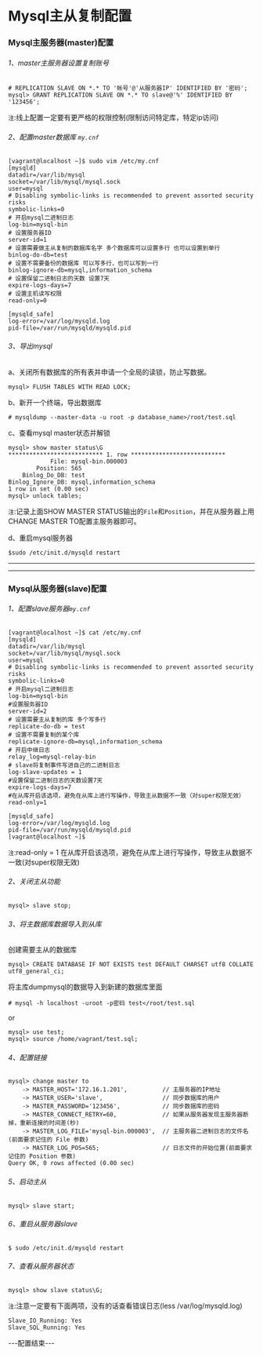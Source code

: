 # Mysql主从复制配置


### Mysql主服务器(master)配置

###### 1、master主服务器设置复制账号
```
# REPLICATION SLAVE ON *.* TO '帐号'@'从服务器IP' IDENTIFIED BY '密码';
mysql> GRANT REPLICATION SLAVE ON *.* TO slave@'%' IDENTIFIED BY '123456';
```
`注`:线上配置一定要有更严格的权限控制(限制访问特定库，特定ip访问)

###### 2、配置master数据库 `my.cnf`
```
[vagrant@localhost ~]$ sudo vim /etc/my.cnf 
[mysqld]
datadir=/var/lib/mysql
socket=/var/lib/mysql/mysql.sock
user=mysql
# Disabling symbolic-links is recommended to prevent assorted security risks
symbolic-links=0
# 开启mysql二进制日志
log-bin=mysql-bin
# 设置服务器ID
server-id=1
# 设置需要做主从复制的数据库名字 多个数据库可以设置多行 也可以设置到单行
binlog-do-db=test
# 设置不需要备份的数据库 可以写多行，也可以写到一行
binlog-ignore-db=mysql,information_schema
# 设置保留二进制日志的天数 设置7天
expire-logs-days=7
# 设置主机读写权限
read-only=0

[mysqld_safe]
log-error=/var/log/mysqld.log
pid-file=/var/run/mysqld/mysqld.pid
```

###### 3、导出mysql

a、关闭所有数据库的所有表并申请一个全局的读锁，防止写数据。
```
mysql> FLUSH TABLES WITH READ LOCK;
```

b、新开一个终端，导出数据库
```
# mysqldump --master-data -u root -p database_name>/root/test.sql
```

c、查看mysql master状态并解锁
```
mysql> show master status\G
*************************** 1. row ***************************
            File: mysql-bin.000003
        Position: 565
    Binlog_Do_DB: test
Binlog_Ignore_DB: mysql,information_schema
1 row in set (0.00 sec)
mysql> unlock tables;
```
`注`:记录上面SHOW MASTER STATUS输出的`File`和`Position`，并在从服务器上用CHANGE MASTER TO配置主服务器即可。

d、重启mysql服务器
```
$sudo /etc/init.d/mysqld restart
```

------
------
### Mysql从服务器(slave)配置

###### 1、配置slave服务器`my.cnf`
```
[vagrant@localhost ~]$ cat /etc/my.cnf 
[mysqld]
datadir=/var/lib/mysql
socket=/var/lib/mysql/mysql.sock
user=mysql
# Disabling symbolic-links is recommended to prevent assorted security risks
symbolic-links=0
# 开启mysql二进制日志
log-bin=mysql-bin
#设置服务器ID
server-id=2
# 设置需要主从复制的库 多个写多行
replicate-do-db = test
# 设置不需要复制的某个库
replicate-ignore-db=mysql,information_schema
# 开启中继日志
relay_log=mysql-relay-bin
# slave将复制事件写进自己的二进制日志
log-slave-updates = 1
#设置保留二进制日志的天数设置7天
expire-logs-days=7
#在从库开启该选项，避免在从库上进行写操作，导致主从数据不一致（对super权限无效）
read-only=1

[mysqld_safe]
log-error=/var/log/mysqld.log
pid-file=/var/run/mysqld/mysqld.pid
[vagrant@localhost ~]$
```
`注`:read-only = 1 在从库开启该选项，避免在从库上进行写操作，导致主从数据不一致(对super权限无效)

###### 2、关闭主从功能
```
mysql> slave stop;
```

###### 3、将主数据库数据导入到从库

创建需要主从的数据库
```
mysql> CREATE DATABASE IF NOT EXISTS test DEFAULT CHARSET utf8 COLLATE utf8_general_ci;
```

将主库dumpmysql的数据导入到新建的数据库里面
```
# mysql -h localhost -uroot -p密码 test</root/test.sql
```
or
```
mysql> use test;
mysql> source /home/vagrant/test.sql;
```

###### 4、配置链接
```
mysql> change master to 
    -> MASTER_HOST='172.16.1.201',          // 主服务器的IP地址
    -> MASTER_USER='slave',                 // 同步数据库的用户
    -> MASTER_PASSWORD='123456',            // 同步数据库的密码
    -> MASTER_CONNECT_RETRY=60,             // 如果从服务器发现主服务器断掉，重新连接的时间差(秒)
    -> MASTER_LOG_FILE='mysql-bin.000003',  // 主服务器二进制日志的文件名(前面要求记住的 File 参数)
    -> MASTER_LOG_POS=565;                  // 日志文件的开始位置(前面要求记住的 Position 参数)
Query OK, 0 rows affected (0.00 sec)
```

###### 5、启动主从
```
mysql> slave start;
```

###### 6、重启从服务器slave
```
$ sudo /etc/init.d/mysqld restart
```

###### 7、查看从服务器状态
```
mysql> show slave status\G;
```
`注`:注意一定要有下面两项，没有的话查看错误日志(less /var/log/mysqld.log)
```
Slave_IO_Running: Yes
Slave_SQL_Running: Yes
```

---配置结束---
